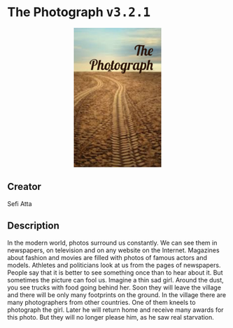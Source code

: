 
# The Photograph <kbd>v3.2.1</kbd>

<center>
  <img src="./cover-1024.jpg"/>
</center>

## Creator
Sefi Atta

## Description
In the modern world, photos surround us constantly. We can see them in newspapers, on television and on any website on the Internet. Magazines about fashion and movies are filled with photos of famous actors and models. Athletes and politicians look at us from the pages of newspapers. People say that it is better to see something once than to hear about it. But sometimes the picture can fool us. Imagine a thin sad girl. Around the dust, you see trucks with food going behind her. Soon they will leave the village and there will be only many footprints on the ground. In the village there are many photographers from other countries. One of them kneels to photograph the girl. Later he will return home and receive many awards for this photo. But they will no longer please him, as he saw real starvation.
